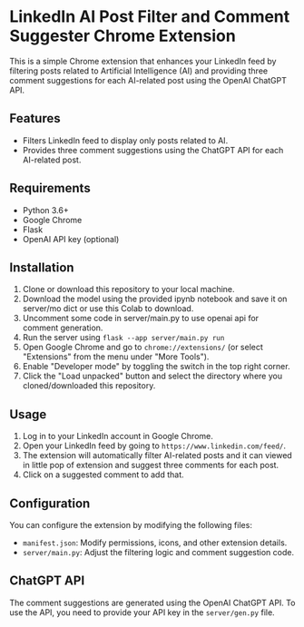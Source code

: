 # LinkedIn AI Post Filter and Comment Suggester Chrome Extension

This is a simple Chrome extension that enhances your LinkedIn feed by filtering posts related to Artificial Intelligence (AI) and providing three comment suggestions for each AI-related post using the OpenAI ChatGPT API.

## Features

- Filters LinkedIn feed to display only posts related to AI.
- Provides three comment suggestions using the ChatGPT API for each AI-related post.

## Requirements

- Python 3.6+
- Google Chrome
- Flask
- OpenAI API key (optional)

## Installation

1. Clone or download this repository to your local machine.
2. Download the model using the provided ipynb notebook and save it on server/mo dict or use this <a src="https://colab.research.google.com/drive/1TKaX5MH4ef821m4-Jn43imnY9WJMilFV?usp=sharing">Colab</a> to download.
3. Uncomment some code in server/main.py to use openai api for comment generation.
4. Run the server using `flask --app server/main.py run`
5. Open Google Chrome and go to `chrome://extensions/` (or select "Extensions" from the menu under "More Tools").
6. Enable "Developer mode" by toggling the switch in the top right corner.
7. Click the "Load unpacked" button and select the directory where you cloned/downloaded this repository.

## Usage

1. Log in to your LinkedIn account in Google Chrome.
2. Open your LinkedIn feed by going to `https://www.linkedin.com/feed/`.
3. The extension will automatically filter AI-related posts and it can viewed in little pop of extension and suggest three comments for each post.
4. Click on a suggested comment to add that.

## Configuration

You can configure the extension by modifying the following files:

- `manifest.json`: Modify permissions, icons, and other extension details.
- `server/main.py`: Adjust the filtering logic and comment suggestion code.

## ChatGPT API

The comment suggestions are generated using the OpenAI ChatGPT API. To use the API, you need to provide your API key in the `server/gen.py` file.
